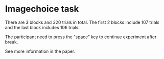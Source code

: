 # Imagechoice task

There are 3 blocks and 320 trials in total. The first 2 blocks include 107 trials and the last block includes 106 trials.

The participant need to press the "space" key to continue experiment after break.

See more information in the paper.